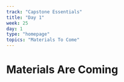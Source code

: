 ```yaml
---
track: "Capstone Essentials"
title: "Day 1"
week: 25
day: 1
type: "homepage"
topics: "Materials To Come"
---
```


# Materials Are Coming
